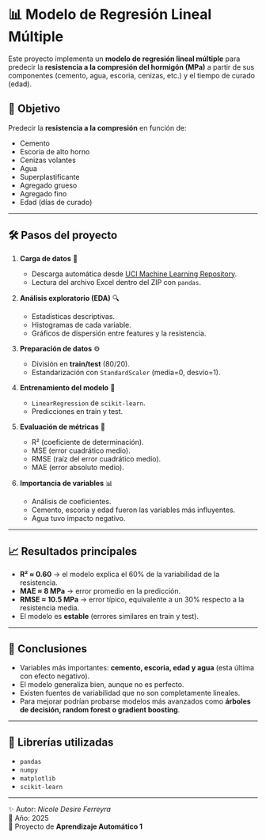 # 📊 Modelo de Regresión Lineal Múltiple

Este proyecto implementa un **modelo de regresión lineal múltiple** para predecir la **resistencia a la compresión del hormigón (MPa)** a partir de sus componentes (cemento, agua, escoria, cenizas, etc.) y el tiempo de curado (edad).

## 🚀 Objetivo
Predecir la **resistencia a la compresión** en función de:
- Cemento
- Escoria de alto horno
- Cenizas volantes
- Agua
- Superplastificante
- Agregado grueso
- Agregado fino
- Edad (días de curado)

---

## 🛠️ Pasos del proyecto

1. **Carga de datos** 📂  
   - Descarga automática desde [UCI Machine Learning Repository](https://archive.ics.uci.edu/ml/datasets/concrete+compressive+strength).  
   - Lectura del archivo Excel dentro del ZIP con `pandas`.  

2. **Análisis exploratorio (EDA)** 🔍  
   - Estadísticas descriptivas.  
   - Histogramas de cada variable.  
   - Gráficos de dispersión entre features y la resistencia.  

3. **Preparación de datos** ⚙️  
   - División en **train/test** (80/20).  
   - Estandarización con `StandardScaler` (media=0, desvío=1).  

4. **Entrenamiento del modelo** 🤖  
   - `LinearRegression` de `scikit-learn`.  
   - Predicciones en train y test.  

5. **Evaluación de métricas** 📏  
   - R² (coeficiente de determinación).  
   - MSE (error cuadrático medio).  
   - RMSE (raíz del error cuadrático medio).  
   - MAE (error absoluto medio).  

6. **Importancia de variables** 📊  
   - Análisis de coeficientes.  
   - Cemento, escoria y edad fueron las variables más influyentes.  
   - Agua tuvo impacto negativo.  

---

## 📈 Resultados principales

- **R² ≈ 0.60** → el modelo explica el 60% de la variabilidad de la resistencia.  
- **MAE ≈ 8 MPa** → error promedio en la predicción.  
- **RMSE ≈ 10.5 MPa** → error típico, equivalente a un 30% respecto a la resistencia media.  
- El modelo es **estable** (errores similares en train y test).  

---

## 🤔 Conclusiones

- Variables más importantes: **cemento, escoria, edad y agua** (esta última con efecto negativo).  
- El modelo generaliza bien, aunque no es perfecto.  
- Existen fuentes de variabilidad que no son completamente lineales.  
- Para mejorar podrían probarse modelos más avanzados como **árboles de decisión, random forest o gradient boosting**.  

---

## 🧰 Librerías utilizadas

- `pandas`  
- `numpy`  
- `matplotlib`  
- `scikit-learn`  

---

✨ Autor: *Nicole Desire Ferreyra*  
📅 Año: 2025  
📍 Proyecto de **Aprendizaje Automático 1**
